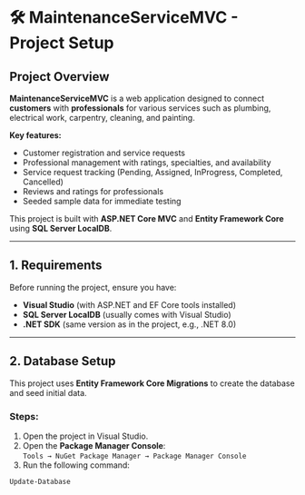 # 🛠 MaintenanceServiceMVC - Project Setup

## Project Overview

**MaintenanceServiceMVC** is a web application designed to connect **customers** with **professionals** for various services such as plumbing, electrical work, carpentry, cleaning, and painting.  

**Key features:**

- Customer registration and service requests  
- Professional management with ratings, specialties, and availability  
- Service request tracking (Pending, Assigned, InProgress, Completed, Cancelled)  
- Reviews and ratings for professionals  
- Seeded sample data for immediate testing  

This project is built with **ASP.NET Core MVC** and **Entity Framework Core** using **SQL Server LocalDB**.

---

## 1. Requirements

Before running the project, ensure you have:

- **Visual Studio** (with ASP.NET and EF Core tools installed)  
- **SQL Server LocalDB** (usually comes with Visual Studio)  
- **.NET SDK** (same version as in the project, e.g., .NET 8.0)  

---

## 2. Database Setup

This project uses **Entity Framework Core Migrations** to create the database and seed initial data.

### Steps:

1. Open the project in Visual Studio.  
2. Open the **Package Manager Console**:  
   `Tools → NuGet Package Manager → Package Manager Console`  
3. Run the following command:

```powershell
Update-Database
